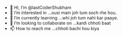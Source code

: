 - 👋 Hi, I’m @lastCoderShubham
- 👀 I’m interested in ...ousi main joh tum soch rhe hou.
- 🌱 I’m currently learning ...whi joh tum nahi kar paaye.
- 💞️ I’m looking to collaborate on ...kardi chhoti baat
- 📫 How to reach me ...chhoti bachi hou kiya

<!---
lastCoderShubham/lastCoderShubham is a ✨ special ✨ repository because its `README.md` (this file) appears on your GitHub profile.
You can click the Preview link to take a look at your changes.
--->
